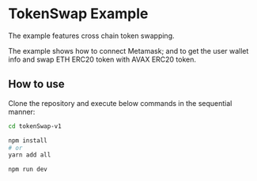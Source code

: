 # TokenSwap Example

The example features cross chain token swapping.

The example shows how to connect Metamask; and to get the user wallet info and swap ETH ERC20 token with AVAX ERC20 token. 

## How to use

Clone the repository and execute below commands in the sequential manner: 

```bash
cd tokenSwap-v1

npm install
# or
yarn add all

npm run dev
```
